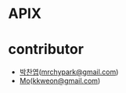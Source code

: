 # APIX

# contributor

* [박찬엽](https://github.com/mrchypark)(<mrchypark@gmail.com>)
* [Mo](https://github.com/kkweon)(<kkweon@gmail.com>)
